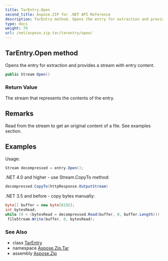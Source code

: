 ```yaml
---
title: TarEntry.Open
second_title: Aspose.ZIP for .NET API Reference
description: TarEntry method. Opens the entry for extraction and provides a stream with entry content
type: docs
weight: 70
url: /net/aspose.zip.tar/tarentry/open/
---
```

## TarEntry.Open method

Opens the entry for extraction and provides a stream with entry content.

```csharp
public Stream Open()
```

### Return Value

The stream that represents the contents of the entry.

## Remarks

Read from the stream to get an original content of a file. See examples section.

## Examples

Usage:

```csharp
Stream decompressed = entry.Open();
```

.NET 4.0 and higher - use Stream.CopyTo method:

```csharp
decompressed.CopyTo(httpResponse.OutputStream)
```

.NET 3.5 and before - copy bytes manually:

```csharp
byte[] buffer = new byte[8192];
int bytesRead;
while (0 < (bytesRead = decompressed.Read(buffer, 0, buffer.Length)))
 fileStream.Write(buffer, 0, bytesRead);
```

### See Also

* class [TarEntry](../)
* namespace [Aspose.Zip.Tar](../../tarentry/)
* assembly [Aspose.Zip](../../../)


